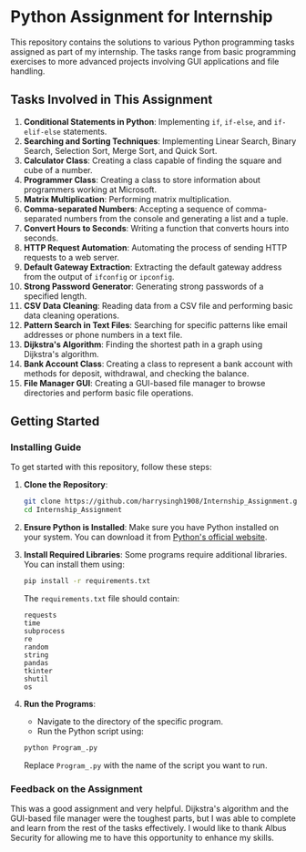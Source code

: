 # Python Assignment for Internship

This repository contains the solutions to various Python programming tasks assigned as part of my internship. The tasks range from basic programming exercises to more advanced projects involving GUI applications and file handling.


## Tasks Involved in This Assignment

1. **Conditional Statements in Python**: Implementing `if`, `if-else`, and `if-elif-else` statements.
2. **Searching and Sorting Techniques**: Implementing Linear Search, Binary Search, Selection Sort, Merge Sort, and Quick Sort.
3. **Calculator Class**: Creating a class capable of finding the square and cube of a number.
4. **Programmer Class**: Creating a class to store information about programmers working at Microsoft.
5. **Matrix Multiplication**: Performing matrix multiplication.
6. **Comma-separated Numbers**: Accepting a sequence of comma-separated numbers from the console and generating a list and a tuple.
7. **Convert Hours to Seconds**: Writing a function that converts hours into seconds.
8. **HTTP Request Automation**: Automating the process of sending HTTP requests to a web server.
9. **Default Gateway Extraction**: Extracting the default gateway address from the output of `ifconfig` or `ipconfig`.
10. **Strong Password Generator**: Generating strong passwords of a specified length.
11. **CSV Data Cleaning**: Reading data from a CSV file and performing basic data cleaning operations.
12. **Pattern Search in Text Files**: Searching for specific patterns like email addresses or phone numbers in a text file.
13. **Dijkstra's Algorithm**: Finding the shortest path in a graph using Dijkstra's algorithm.
14. **Bank Account Class**: Creating a class to represent a bank account with methods for deposit, withdrawal, and checking the balance.
15. **File Manager GUI**: Creating a GUI-based file manager to browse directories and perform basic file operations.


## Getting Started


### Installing Guide

To get started with this repository, follow these steps:

1. **Clone the Repository**:
    ```bash
    git clone https://github.com/harrysingh1908/Internship_Assignment.git
    cd Internship_Assignment
    ```


2. **Ensure Python is Installed**:
    Make sure you have Python installed on your system. You can download it from [Python's official website](https://www.python.org/downloads/).


3. **Install Required Libraries**:
    Some programs require additional libraries. You can install them using:
    ```bash
    pip install -r requirements.txt
    ```
    The `requirements.txt` file should contain:
    ```
    requests
    time
    subprocess
    re
    random
    string
    pandas
    tkinter
    shutil
    os
    ```

    
4. **Run the Programs**:
    - Navigate to the directory of the specific program.
    - Run the Python script using:
    ```bash
    python Program_.py
    ```
    Replace `Program_.py` with the name of the script you want to run.


### Feedback on the Assignment

This was a good assignment and very helpful. Dijkstra's algorithm and the GUI-based file manager were the toughest parts, but I was able to complete and learn from the rest of the tasks effectively. I would like to thank Albus Security for allowing me to have this opportunity to enhance my skills.

